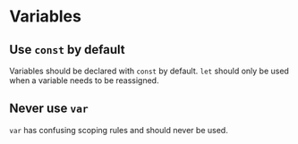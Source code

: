 # Variables

## Use `const` by default

Variables should be declared with `const` by default. `let` should only be used
when a variable needs to be reassigned.

## Never use `var`

`var` has confusing scoping rules and should never be used.
